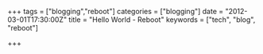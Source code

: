 +++
tags = ["blogging","reboot"]
categories = ["blogging"]
date = "2012-03-01T17:30:00Z"
title = "Hello World - Reboot"
keywords = ["tech", "blog", "reboot"]

+++
